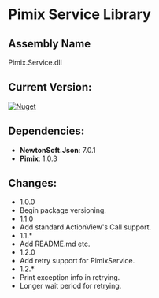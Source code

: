 Pimix Service Library
===

Assembly Name
---
Pimix.Service.dll

Current Version:
---
[![Nuget](https://img.shields.io/nuget/v/Pimix.Service.svg)](http://nuget.org/packages/Pimix.Service)

Dependencies:
---
 - **NewtonSoft.Json**: 7.0.1
 - **Pimix**: 1.0.3

Changes:
---
 - 1.0.0
  - Begin package versioning.
 - 1.1.0
  - Add standard ActionView's Call support.
 - 1.1.*
  - Add README.md etc.
 - 1.2.0
  - Add retry support for PimixService.
 - 1.2.*
  - Print exception info in retrying.
  - Longer wait period for retrying.
